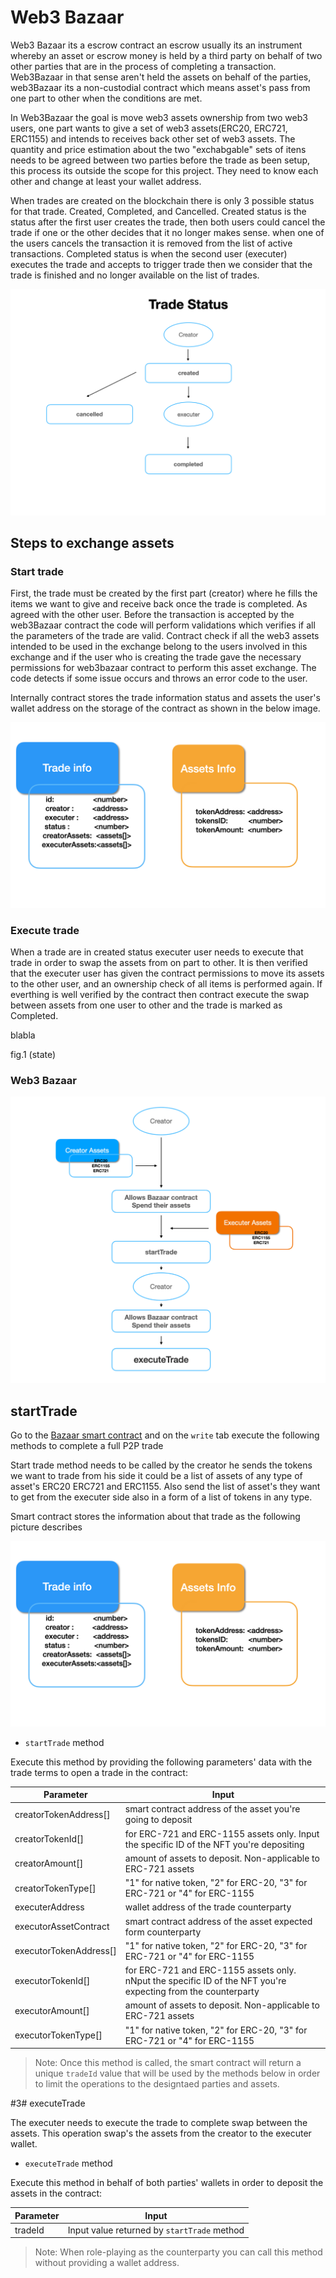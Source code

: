 # Web3 Bazaar 


Web3 Bazaar its a escrow contract an escrow usually its an instrument whereby an asset or escrow money is held by a third party on behalf of two other parties that are in the process of completing a transaction. Web3Bazaar in that sense aren't held the assets on behalf of the parties, web3Bazaar its a non-custodial contract which means asset's pass from one part to other when the conditions are met.

In Web3Bazaar the goal is move web3 assets ownership from two web3 users, one part wants to give a set of web3 assets(ERC20, ERC721, ERC1155) 
and intends to receives back other set of web3 assets. The quantity and price estimation about the two "exchabgable" sets of itens needs to be agreed between two parties before the trade as been setup, this process its outside the scope for this project. They need to know each other and change at least your wallet address.

When trades are created on the blockchain there is only 3 possible status for that trade. Created, Completed, and Cancelled. Created status is the status after the first user creates the trade, then both users could cancel the trade if one or the other decides that it no longer makes sense. when one of the users cancels the transaction it is removed from the list of active transactions. Completed status is when the second user (executer) executes the trade and accepts to trigger trade then we consider that the trade is finished and no longer available on the list of trades.


![this screenshot](/assets/trade_status.png)



## Steps to exchange assets

### Start trade

First, the trade must be created by the first part (creator) where he fills the items we want to give and receive back once the trade is completed. As agreed with the other user. Before the transaction is accepted by the web3Bazaar contract the code will perform validations which verifies if all the parameters of the trade are valid. Contract check if all the web3 assets intended to be used in the exchange belong to the users involved in this exchange and if the user who is creating the trade gave the necessary permissions for web3bazaar contract to perform this asset exchange. The code detects if some issue occurs and throws an error code to the user. 

Internally contract stores the trade information status and assets the user's wallet address on the storage of the contract as shown in the below image.

![Fig.1](/assets/trades-image.png)



### Execute trade

When a trade are in created status executer user needs to execute that trade in order to swap the assets from on part to other. It is then verified that the executer user has given the contract permissions to move its assets to the other user, and an ownership check of all items is performed again. 
If everthing is well verified by the contract then contract execute the swap between assets from one user to other and the trade is marked as Completed.


blabla

fig.1 (state)


### Web3 Bazaar

![Fig.1](/assets/trade_flow.png)




## startTrade

Go to the [Bazaar smart contract](https://mumbai.polygonscan.com/address/0x3ca48686212af897019a8e89140e64e8f2cc2f30) and on the `write` tab execute the following methods to complete a full P2P trade

Start trade method needs to be called by the creator he sends the tokens we want to trade from his side it could be a list of assets of any type of asset's ERC20 ERC721 and ERC1155. Also send the list of asset's they want to get from the executer side also in a form of a list of tokens in any type. 

Smart contract stores the information about that trade as the following picture describes

![this screenshot](/assets/trades-image.png)

- `startTrade` method

Execute this method by providing the following parameters' data with the trade terms to open a trade in the contract:

| Parameter    | Input  |
| ---          | ---        |
| creatorTokenAddress[]  | smart contract address of the asset you're going to deposit|
| creatorTokenId[]     | for ERC-721 and ERC-1155 assets only. Input the specific ID of the NFT you're depositing |
| creatorAmount[]      | amount of assets to deposit. Non-applicable to ERC-721 assets |
| creatorTokenType[]   | "1" for native token, "2" for ERC-20, "3" for ERC-721 or "4" for ERC-1155 |
| executerAddress      | wallet address of the trade counterparty|
| executorAssetContract    | smart contract address of the asset expected form counterparty|
| executorTokenAddress[]    | "1" for native token, "2" for ERC-20, "3" for ERC-721 or "4" for ERC-1155|
| executorTokenId[]    | for ERC-721 and ERC-1155 assets only. nNput the specific ID of the NFT you're expecting from the counterparty|
| executorAmount[]      | amount of assets to deposit. Non-applicable to ERC-721 assets|
| executorTokenType[]      | "1" for native token, "2" for ERC-20, "3" for ERC-721 or "4" for ERC-1155|

>Note: Once this method is called, the smart contract will return a unique `tradeId` value that will be used by the methods below in order to limit the operations to the designtaed parties and assets.

#3# executeTrade

The executer needs to execute the trade to complete swap between the assets. This operation swap's the assets from the creator to the executer wallet. 

- `executeTrade` method

Execute this method in behalf of both parties' wallets in order to deposit the assets in the contract:

| Parameter     | Input |
| ---      | ---       |
| tradeId  | Input value returned by `startTrade` method|

>Note: When role-playing as the counterparty you can call this method without providing a wallet address. 
>







